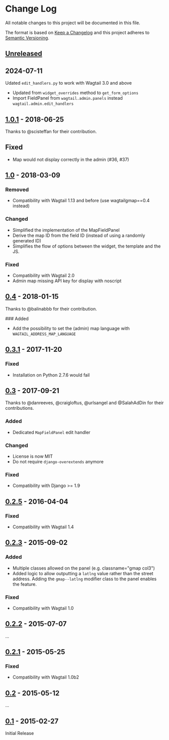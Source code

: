 # Change Log
All notable changes to this project will be documented in this file.

The format is based on [Keep a Changelog](http://keepachangelog.com/)
and this project adheres to [Semantic Versioning](http://semver.org/).

## [Unreleased]

## 2024-07-11

Udated `edit_handlers.py` to work with Wagtail 3.0 and above

- Updated from `widget_overrides` method to `get_form_options`
- Import FieldPanel from `wagtail.admin.panels` instead `wagtail.admin.edit_handlers`

## [1.0.1] - 2018-06-25

Thanks to @scisteffan for their contribution.

## Fixed

- Map would not display correctly in the admin (#36, #37)

## [1.0] - 2018-03-09

### Removed

- Compatibility with Wagtail 1.13 and before (use wagtailgmap==0.4 instead)

### Changed

- Simplified the implementation of the MapFieldPanel
- Derive the map ID from the field ID (instead of using a randomly generated ID)
- Simplifies the flow of options between the widget, the template and the JS.

### Fixed

- Compatibility with Wagtail 2.0
- Admin map missing API key for display with noscript

## [0.4] - 2018-01-15

Thanks to @balinabbb for their contribution.

### Added

- Add the possibility to set the (admin) map language with `WAGTAIL_ADDRESS_MAP_LANGUAGE`

## [0.3.1] - 2017-11-20

### Fixed

- Installation on Python 2.7.6 would fail

## [0.3] - 2017-09-21

Thanks to @danreeves, @craigloftus, @urlsangel and @SalahAdDin for their contributions.

### Added

- Dedicated `MapFieldPanel` edit handler

### Changed

- License is now MIT
- Do not require `django-overextends` anymore

### Fixed

- Compatibility with Django >= 1.9

## [0.2.5] - 2016-04-04

### Fixed

- Compatibility with Wagtail 1.4

## [0.2.3] - 2015-09-02

### Added

- Multiple classes allowed on the panel (e.g. classname="gmap col3")
- Added logic to allow outputting a `latlng` value rather than the street address. Adding the `gmap--latlng` modifier class to the panel enables the feature.

### Fixed

- Compatibility with Wagtail 1.0

## [0.2.2] - 2015-07-07

...

## [0.2.1] - 2015-05-25

### Fixed

- Compatibility with Wagtail 1.0b2

## [0.2] - 2015-05-12

...

## [0.1] - 2015-02-27

Initial Release

[Unreleased]: https://github.com/springload/wagtailgmaps/compare/v1.0.1...HEAD
[1.0.1]: https://github.com/springload/wagtailgmaps/compare/v1.0...v1.0.1
[1.0]: https://github.com/springload/wagtailgmaps/compare/v0.4...v1.0
[0.4]: https://github.com/springload/wagtailgmaps/compare/v0.3.1...v0.4
[0.3.1]: https://github.com/springload/wagtailgmaps/compare/v0.3...v0.3.1
[0.3]: https://github.com/springload/wagtailgmaps/compare/v0.2.5...v0.3
[0.2.5]: https://github.com/springload/wagtailgmaps/compare/v0.2.3...v0.2.5
[0.2.3]: https://github.com/springload/wagtailgmaps/compare/v0.2.2...v0.2.3
[0.2.2]: https://github.com/springload/wagtailgmaps/compare/v0.2.1...v0.2.2
[0.2.1]: https://github.com/springload/wagtailgmaps/compare/v0.2...v0.2.1
[0.2]: https://github.com/springload/wagtailgmaps/compare/v0.1...v0.2
[0.1]: https://github.com/springload/wagtailgmaps/compare/9b4372371576da8f96a52cfc225d1c5c1b3c76d1...v0.1
